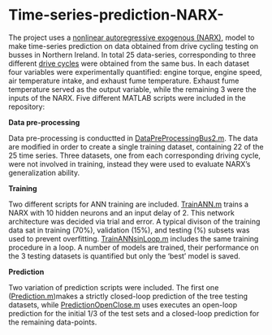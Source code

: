 # Time-series-prediction-NARX-
The project uses a [nonlinear autoregressive exogenous (NARX)](https://en.wikipedia.org/wiki/Nonlinear_autoregressive_exogenous_model), model to make time-series prediction on data obtained from drive cycling testing on busses in Northern Ireland. In total 25 data-series, corresponding to three different [drive cycles](https://en.wikipedia.org/wiki/Driving_cycle) were obtained from the same bus. In each dataset four variables were experimentally quantified: engine torque, engine speed, air temperature intake, and exhaust fume temperature. Exhaust fume temperature served as the output variable, while the remaining 3 were the inputs of the NARX. Five different MATLAB scripts were included in the repository:

**Data pre-processing**

Data pre-processing is conductted in [DataPreProcessingBus2.m](https://github.com/GeorgiosEtsias/Time-series-prediction-NARX/blob/master/DataPreProcessingBus2.m). The data are modified in order to create a single training dataset, containing 22 of the 25 time series. Three datasets, one from each corresponding driving cycle, were not involved in training, instead they were used to evaluate NARX’s generalization ability. 

**Training**

Two different scripts for ANN training are included.  [TrainANN.m](https://github.com/GeorgiosEtsias/Time-series-prediction-NARX/blob/master/TrainANN.m) trains a NARX with 10 hidden neurons and an input delay of 2. This network architecture was decided via trial and error. A typical divison of the training data sat in training (70%), validation (15%), and testing (%) subsets was used to prevent overfitting. [TrainANNsinLoop.m](https://github.com/GeorgiosEtsias/Time-series-prediction-NARX/blob/master/TrainANNsinLoop.m) includes the same training procedure in a loop. A number of models are trained, their performance on the 3 testing datasets is quantified but only the ‘best’ model is saved. 

**Prediction**

Two variation of prediction scripts were included. The first one ([Prediction.m](https://github.com/GeorgiosEtsias/Time-series-prediction-NARX/blob/master/Prediction.m))makes a strictly closed-loop prediction of the tree testing datasets, while [PredictionOpenClose.m](https://github.com/GeorgiosEtsias/Time-series-prediction-NARX/blob/master/PredictionOpenClose.m) uses executes an open-loop prediction for the initial 1/3 of the test sets and a closed-loop prediction for the remaining data-points. 

